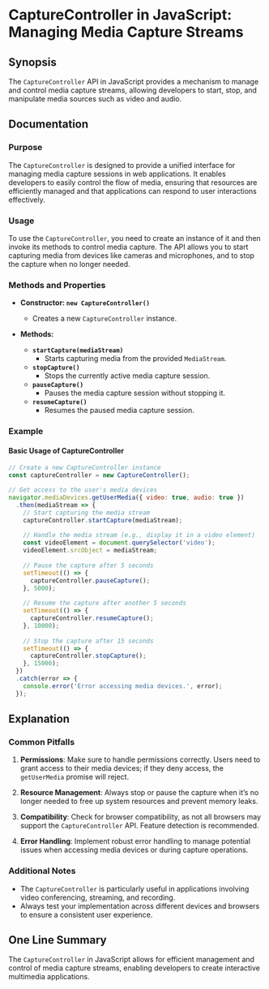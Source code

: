 <!--
Meta Description: # CaptureController in JavaScript: Managing Media Capture Streams ## Synopsis The `CaptureController` API in JavaScript provides a mechanism to manage...
Meta Keywords: media, capturecontroller, capture, devices, error
-->

# CaptureController in JavaScript: Managing Media Capture Streams

## Synopsis
The `CaptureController` API in JavaScript provides a mechanism to manage and control media capture streams, allowing developers to start, stop, and manipulate media sources such as video and audio.

## Documentation
### Purpose
The `CaptureController` is designed to provide a unified interface for managing media capture sessions in web applications. It enables developers to easily control the flow of media, ensuring that resources are efficiently managed and that applications can respond to user interactions effectively.

### Usage
To use the `CaptureController`, you need to create an instance of it and then invoke its methods to control media capture. The API allows you to start capturing media from devices like cameras and microphones, and to stop the capture when no longer needed.

### Methods and Properties
- **Constructor: `new CaptureController()`**
  - Creates a new `CaptureController` instance.
  
- **Methods:**
  - **`startCapture(mediaStream)`**
    - Starts capturing media from the provided `MediaStream`.
  - **`stopCapture()`**
    - Stops the currently active media capture session.
  - **`pauseCapture()`**
    - Pauses the media capture session without stopping it.
  - **`resumeCapture()`**
    - Resumes the paused media capture session.

### Example
#### Basic Usage of CaptureController
```javascript
// Create a new CaptureController instance
const captureController = new CaptureController();

// Get access to the user's media devices
navigator.mediaDevices.getUserMedia({ video: true, audio: true })
  .then(mediaStream => {
    // Start capturing the media stream
    captureController.startCapture(mediaStream);
    
    // Handle the media stream (e.g., display it in a video element)
    const videoElement = document.querySelector('video');
    videoElement.srcObject = mediaStream;
    
    // Pause the capture after 5 seconds
    setTimeout(() => {
      captureController.pauseCapture();
    }, 5000);
    
    // Resume the capture after another 5 seconds
    setTimeout(() => {
      captureController.resumeCapture();
    }, 10000);
    
    // Stop the capture after 15 seconds
    setTimeout(() => {
      captureController.stopCapture();
    }, 15000);
  })
  .catch(error => {
    console.error('Error accessing media devices.', error);
  });
```

## Explanation
### Common Pitfalls
1. **Permissions**: Make sure to handle permissions correctly. Users need to grant access to their media devices; if they deny access, the `getUserMedia` promise will reject.
  
2. **Resource Management**: Always stop or pause the capture when it’s no longer needed to free up system resources and prevent memory leaks.

3. **Compatibility**: Check for browser compatibility, as not all browsers may support the `CaptureController` API. Feature detection is recommended.

4. **Error Handling**: Implement robust error handling to manage potential issues when accessing media devices or during capture operations.

### Additional Notes
- The `CaptureController` is particularly useful in applications involving video conferencing, streaming, and recording.
- Always test your implementation across different devices and browsers to ensure a consistent user experience.

## One Line Summary
The `CaptureController` in JavaScript allows for efficient management and control of media capture streams, enabling developers to create interactive multimedia applications.